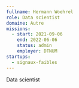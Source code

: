 ```yaml
---
fullname: Hermann Woehrel
role: Data scientist
domaine: Autre
missions:
  - start: 2021-09-06
    end: 2022-06-06
    status: admin
    employer: DTNUM
startups:
  - signaux-faibles
---
```


Data scientist
